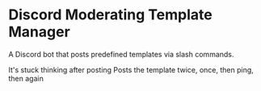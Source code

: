 # Discord Moderating Template Manager

A Discord bot that posts predefined templates via slash commands.


It's stuck thinking after posting
Posts the template twice, once, then ping, then again